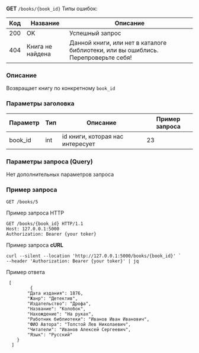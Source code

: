 **GET** `/books/{book_id}`
Типы ошибок: 

| Код | Название                  | Описание                                                              |
|-----|---------------------------|-----------------------------------------------------------------------|
| 200 | OK                        | Успешный запрос                                                       |
| 404 | Книга не найдена       | Данной книги, или нет в каталоге библиотеки, или вы ошиблись. Перепроверьте себя!|

### Описание

Возвращает книгу по конкретному `book_id`

### Параметры заголовка

| Параметр | Тип | Описание | Пример запроса |
| --- | --- | --- | --- |
| book_id | int | id книги, которая нас интересует | 23 |

### Параметры запроса (Query)

Нет дополнительных параметров запроса

### Пример запроса

```
GET /books/5
```

Пример запроса HTTP

```
GET /books/{book_id} HTTP/1.1
Host: 127.0.0.1:5000
Authorization: Bearer {your toker}
```

Пример запроса **cURL**

```
curl --silent --location 'http://127.0.0.1:5000/books/{book_id}' `
--header 'Authorization: Bearer {your toker}' | jq
```

Пример ответа

```
 [
		 {
        "Дата издания": 1876,
        "Жанр": "Детектив",
        "Издательство": "Дрофа",
        "Название": "Колобок",
        "Нахождение": "На руках",
        "Работник библиотеки": "Иванов Иван Иванович",
        "ФИО Автора": "Толстой Лев Николаевич",
        "Читатели": "Иванов Алексей Сергеевич",
        "Язык": "Русский"
    }
  ]
```